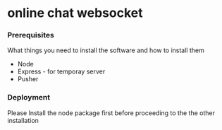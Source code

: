 # online chat websocket

### Prerequisites
What things you need to install the software and how to install them

* Node
* Express - for temporay server
* Pusher

### Deployment

Please Install the node package first before proceeding to the the other installation


